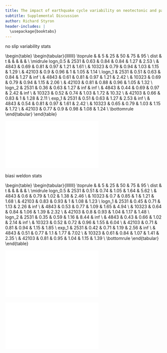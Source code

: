 ```yaml
---
title: The impact of earthquake cycle variability on neotectonic and paleoseismic slip rate estimates
subtitle: Supplemental Discussion
author: Richard Styron
header-includes: |
  \usepackage{booktabs}
---
```



no slip variability stats

\begin{table}
\begin{tabular}{lllllll}
\toprule
      &       &    5  &    25 &    50 &    75 &     95 \\
dist & t &       &       &       &       &        \\
\midrule
logn\_0.5 & 2531  &  0.63 &  0.84 &  0.84 &  1.27 &   2.53 \\
      & 4843  &  0.69 &  0.81 &  0.97 &  1.21 &   1.61 \\
      & 10323 &  0.79 &  0.94 &  1.03 &  1.15 &   1.29 \\
      & 42103 &   0.9 &  0.96 &     1 &  1.05 &   1.14 \\
logn\_1 & 2531  &  0.51 &  0.63 &  0.84 &  1.27 &    inf \\
      & 4843  &  0.61 &  0.81 &  0.97 &  1.21 &   2.42 \\
      & 10323 &  0.69 &  0.79 &  0.94 &  1.15 &   2.06 \\
      & 42103 &  0.81 &  0.88 &  0.96 &  1.05 &   1.32 \\
logn\_2 & 2531  &  0.36 &  0.63 &  1.27 &   inf &    inf \\
      & 4843  &  0.44 &  0.69 &  0.97 &  2.42 &    inf \\
      & 10323 &  0.52 &  0.74 &  1.03 &  1.72 &  10.32 \\
      & 42103 &  0.66 &  0.83 &     1 &  1.28 &   2.11 \\
exp\_1 & 2531  &  0.51 &  0.63 &  1.27 &  2.53 &    inf \\
      & 4843  &  0.54 &  0.81 &  0.97 &  1.61 &   2.42 \\
      & 10323 &  0.65 &  0.79 &  1.03 &  1.15 &   1.72 \\
      & 42103 &  0.77 &   0.9 &  0.98 &  1.08 &   1.24 \\
\bottomrule
\end{tabular}
  \end{table}

![figure \label{fff}](./figures/nsv_slip_rate_envelopes.pdf)

biasi weldon stats

\begin{table}
\begin{tabular}{lllllll}
\toprule
      &       &    5  &    25 &    50 &    75 &    95 \\
dist & t &       &       &       &       &       \\
\midrule
logn\_0.5 & 2531  &  0.51 &  0.74 &  1.05 &  1.64 &  5.62 \\
      & 4843  &   0.6 &  0.79 &  1.02 &  1.38 &  2.46 \\
      & 10323 &   0.7 &  0.85 &     1 &  1.21 &  1.68 \\
      & 42103 &  0.83 &  0.93 &     1 &  1.08 &  1.23 \\
logn\_1 & 2531  &  0.45 &  0.71 &  1.13 &  2.26 &   inf \\
      & 4843  &  0.53 &  0.77 &  1.09 &  1.65 &  4.94 \\
      & 10323 &  0.64 &  0.84 &  1.06 &  1.39 &  2.32 \\
      & 42103 &   0.8 &  0.93 &  1.04 &  1.17 &  1.48 \\
logn\_2 & 2531  &  0.35 &  0.59 &  1.16 &  8.44 &   inf \\
      & 4843  &  0.43 &  0.66 &  1.02 &  2.14 &   inf \\
      & 10323 &  0.52 &  0.72 &  0.96 &  1.55 &  6.04 \\
      & 42103 &  0.71 &  0.81 &  0.94 &  1.15 &  1.85 \\
exp\_1 & 2531  &  0.42 &  0.71 &  1.19 &  2.56 &   inf \\
      & 4843  &  0.51 &  0.77 &   1.1 &  1.77 &  7.02 \\
      & 10323 &  0.61 &  0.84 &  1.07 &  1.41 &  2.35 \\
      & 42103 &  0.81 &  0.95 &  1.04 &  1.15 &  1.39 \\
\bottomrule
\end{tabular}
  \end{table}


![figure \label{figg}](./figures/bw_slip_dist.pdf)

![figure \label{figg}](./figures/bw_slip_rate_envelopes.pdf)
